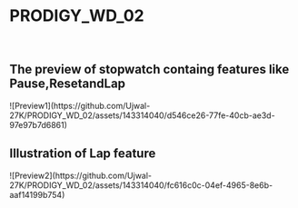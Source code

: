 # PRODIGY_WD_02
<br>
<h2>The preview of stopwatch containg features like <b>Pause</b>,<b>Reset</b>and<b>Lap</b></h2>
![Preview1](https://github.com/Ujwal-27K/PRODIGY_WD_02/assets/143314040/d546ce26-77fe-40cb-ae3d-97e97b7d6861)
<h2>Illustration of <b>Lap</b> feature</h2>
![Preview2](https://github.com/Ujwal-27K/PRODIGY_WD_02/assets/143314040/fc616c0c-04ef-4965-8e6b-aaf14199b754)
